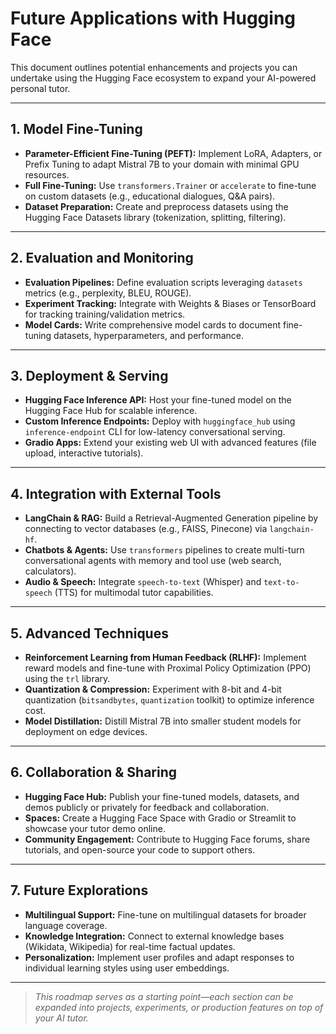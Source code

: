 # Future Applications with Hugging Face

This document outlines potential enhancements and projects you can undertake using the Hugging Face ecosystem to expand your AI-powered personal tutor.

---

## 1. Model Fine-Tuning

* **Parameter-Efficient Fine-Tuning (PEFT):** Implement LoRA, Adapters, or Prefix Tuning to adapt Mistral 7B to your domain with minimal GPU resources.
* **Full Fine-Tuning:** Use `transformers.Trainer` or `accelerate` to fine-tune on custom datasets (e.g., educational dialogues, Q\&A pairs).
* **Dataset Preparation:** Create and preprocess datasets using the Hugging Face Datasets library (tokenization, splitting, filtering).

---

## 2. Evaluation and Monitoring

* **Evaluation Pipelines:** Define evaluation scripts leveraging `datasets` metrics (e.g., perplexity, BLEU, ROUGE).
* **Experiment Tracking:** Integrate with Weights & Biases or TensorBoard for tracking training/validation metrics.
* **Model Cards:** Write comprehensive model cards to document fine-tuning datasets, hyperparameters, and performance.

---

## 3. Deployment & Serving

* **Hugging Face Inference API:** Host your fine-tuned model on the Hugging Face Hub for scalable inference.
* **Custom Inference Endpoints:** Deploy with `huggingface_hub` using `inference-endpoint` CLI for low-latency conversational serving.
* **Gradio Apps:** Extend your existing web UI with advanced features (file upload, interactive tutorials).

---

## 4. Integration with External Tools

* **LangChain & RAG:** Build a Retrieval-Augmented Generation pipeline by connecting to vector databases (e.g., FAISS, Pinecone) via `langchain-hf`.
* **Chatbots & Agents:** Use `transformers` pipelines to create multi-turn conversational agents with memory and tool use (web search, calculators).
* **Audio & Speech:** Integrate `speech-to-text` (Whisper) and `text-to-speech` (TTS) for multimodal tutor capabilities.

---

## 5. Advanced Techniques

* **Reinforcement Learning from Human Feedback (RLHF):** Implement reward models and fine-tune with Proximal Policy Optimization (PPO) using the `trl` library.
* **Quantization & Compression:** Experiment with 8-bit and 4-bit quantization (`bitsandbytes`, `quantization` toolkit) to optimize inference cost.
* **Model Distillation:** Distill Mistral 7B into smaller student models for deployment on edge devices.

---

## 6. Collaboration & Sharing

* **Hugging Face Hub:** Publish your fine-tuned models, datasets, and demos publicly or privately for feedback and collaboration.
* **Spaces:** Create a Hugging Face Space with Gradio or Streamlit to showcase your tutor demo online.
* **Community Engagement:** Contribute to Hugging Face forums, share tutorials, and open-source your code to support others.

---

## 7. Future Explorations

* **Multilingual Support:** Fine-tune on multilingual datasets for broader language coverage.
* **Knowledge Integration:** Connect to external knowledge bases (Wikidata, Wikipedia) for real-time factual updates.
* **Personalization:** Implement user profiles and adapt responses to individual learning styles using user embeddings.

---

> *This roadmap serves as a starting point—each section can be expanded into projects, experiments, or production features on top of your AI tutor.*
